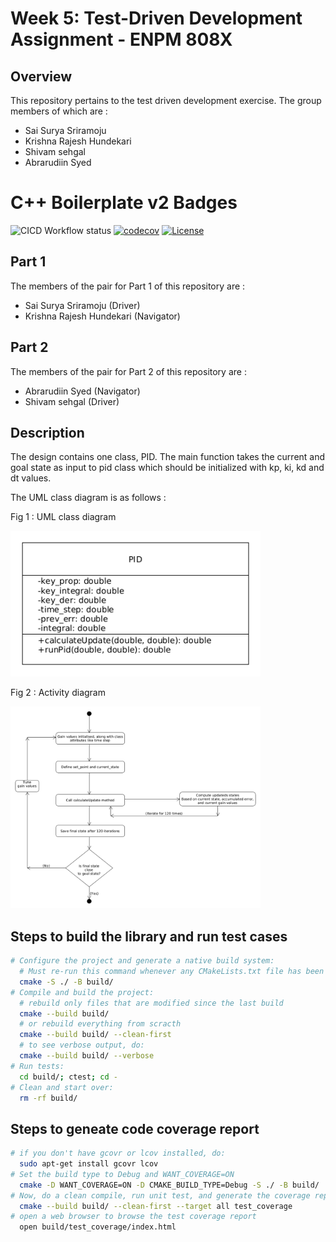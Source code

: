 # Week 5: Test-Driven Development Assignment - ENPM 808X

## Overview

This repository pertains to the test driven development exercise. The group members of which are :

- Sai Surya Sriramoju
- Krishna Rajesh Hundekari
- Shivam sehgal
- Abrarudiin Syed

# C++ Boilerplate v2 Badges
![CICD Workflow status](https://github.com/Surya-Sriramoju/TDD_pid_controller/actions/workflows/run-unit-test-and-upload-codecov.yml/badge.svg) [![codecov](https://codecov.io/gh/Surya-Sriramoju/TDD_pid_controller/branch/main/graph/badge.svg)](https://codecov.io/gh/Surya-Sriramoju/TDD_pid_controller) [![License](https://img.shields.io/badge/license-MIT-blue.svg)](LICENSE)


## Part 1 
The members of the pair for Part 1 of this repository are :
 - Sai Surya Sriramoju (Driver)
 - Krishna Rajesh Hundekari (Navigator)

 ## Part 2 
The members of the pair for Part 2 of this repository are :
 - Abrarudiin Syed (Navigator)
 - Shivam sehgal (Driver)
 
## Description
The design contains one class, PID. The main function takes the current and goal state as input to pid class which should be initialized with kp, ki, kd and dt values.


The UML class diagram is as follows : 

Fig 1 : UML class diagram 

<img alt="UML" src="UML/UML_A.png" width="400" /> 


Fig 2 : Activity diagram 

<img alt="Activity" src="UML/Activitya_Diagram_A.png" width="400" /> 


## Steps to build the library and run test cases
``` bash
# Configure the project and generate a native build system:
  # Must re-run this command whenever any CMakeLists.txt file has been changed.
  cmake -S ./ -B build/
# Compile and build the project:
  # rebuild only files that are modified since the last build
  cmake --build build/
  # or rebuild everything from scracth
  cmake --build build/ --clean-first
  # to see verbose output, do:
  cmake --build build/ --verbose
# Run tests:
  cd build/; ctest; cd -
# Clean and start over:
  rm -rf build/
```


## Steps to geneate code coverage report
```bash
# if you don't have gcovr or lcov installed, do:
  sudo apt-get install gcovr lcov
# Set the build type to Debug and WANT_COVERAGE=ON
  cmake -D WANT_COVERAGE=ON -D CMAKE_BUILD_TYPE=Debug -S ./ -B build/
# Now, do a clean compile, run unit test, and generate the coverage report
  cmake --build build/ --clean-first --target all test_coverage
# open a web browser to browse the test coverage report
  open build/test_coverage/index.html

